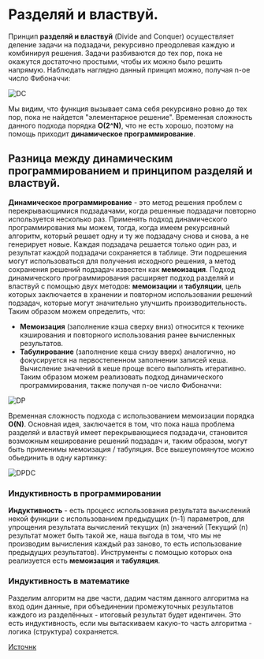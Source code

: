 # Разделяй и властвуй.
Принцип **разделяй и властвуй** (Divide and Сonquer) осуществляет деление задачи на подзадачи, рекурсивно преодолевая каждую и комбинируя решения. Задачи разбиваются до тех пор, пока не окажутся достаточно простыми, чтобы их можно было решить напрямую.
Наблюдать наглядно данный принцип можно, получая n-ое число Фибоначчи:

![DC](https://i.stack.imgur.com/QBJIj.png "Разделяй и Властвуй на примере чисел Фибоначчи")

Мы видим, что функция вызывает сама себя рекурсивно ровно до тех пор, пока не найдется "элементарное решение". Временная сложность данного подхода порядка **O(2^N)**, что не есть хорошо, поэтому на помощь приходит **динамическое программирование**.
## Разница между динамическим программированием и принципом разделяй и властвуй.
**Динамическое программирование** - это метод решения проблем с перекрывающимися подзадачами, когда решенные подзадачи повторно используется несколько раз. Применять подход динамического программирования мы можем, тогда, когда имеем рекурсивный алгоритм, который решает одну и ту же подзадачу снова и снова, а не генерирует новые. Каждая подзадача решается только один раз, и результат каждой подзадачи сохраняется в таблице. Эти подрешения могут использоваться для получения исходного решения, а метод сохранения решений подзадач известен как **мемоизация**.
Подход динамического программирования расширяет подход разделяй и властвуй с помощью двух методов: **мемоизации** и **табуляции**, цель которых заключается в хранении и повторном использовании решений подзадач, которые могут значительно улучшить производительность.
Таким образом можем определить, что:
- **Мемоизация** (заполнение кэша сверху вниз) относится к технике кэширования и повторного использования ранее вычисленных результатов.
- **Табулирование** (заполнение кеша снизу вверх) аналогично, но фокусируется на первостепенном заполнении записей кеша. Вычисление значений в кеше проще всего выполнять итеративно.
Таким образом можем реализовать подход динамического программирования, также получая n-ое число Фибоначчи:

![DP](https://i.stack.imgur.com/rFqdb.png "Динамическое программирование на примере чисел Фибоначчи")

Временная сложность подхода с использованием мемоизации порядка **O(N)**.
Основная идея, заключается в том, что пока наша проблема разделяй и властвуй имеет перекрывающиеся подзадачи, становится возможным кеширование решений подзадач и, таким образом, могут быть применимы мемоизация / табуляция.
Все вышеупомянутое можно обьединить в одну картинку:

![DPDC](https://cdn-images-1.medium.com/max/2000/1*BwuDAdImyK_nZpb-H8h3SA.jpeg "DPDC")

### Индуктивность в программировании 
**Индуктивность** - есть процесс использования результата вычислений некой функции с использованием предыдущих (n-1) параметров, для упрощения результата вычислений текущих (n) значений (Текущий (n) результат может быть такой же, наша выгода в том, что мы не производим вычисления каждый раз заново, то есть использование предыдущих результатов). Инструменты с помощью которых она реализуется есть **мемоизация** и **табуляция**.

### Индуктивность в математике
Разделим алгоритм на две части, дадим частям данного алгоритма на вход один данные, при объединении промежуточных результатов каждого из разделённых - итоговый результат будет идентичен. Это есть индуктивность, если мы вытаскиваем какую-то часть алгоритма - логика (структура) сохраняется.

[Источнк](https://stackoverflow.com/questions/13538459/difference-between-divide-and-conquer-algo-and-dynamic-programming "Источник")
